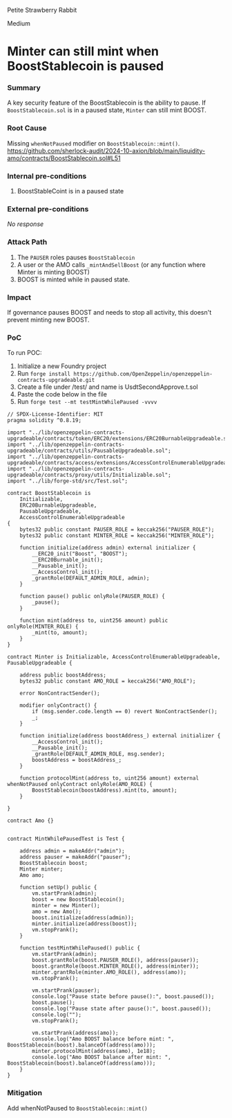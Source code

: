 Petite Strawberry Rabbit

Medium

# Minter can still mint when BoostStablecoin is paused

### Summary

A key security feature of the BoostStablecoin is the ability to pause. If `BoostStablecoin.sol` is in a paused state, `Minter` can still mint BOOST.

### Root Cause

Missing `whenNotPaused` modifier on `BoostStablecoin::mint()`.
https://github.com/sherlock-audit/2024-10-axion/blob/main/liquidity-amo/contracts/BoostStablecoin.sol#L51

### Internal pre-conditions

1. BoostStableCoint is in a paused state

### External pre-conditions

_No response_

### Attack Path

1. The `PAUSER` roles pauses `BoostStablecoin`
2. A user or the AMO calls `_mintAndSellBoost` (or any function where Minter is minting BOOST)
3. BOOST is minted while in paused state.

### Impact

If governance pauses BOOST and needs to stop all activity, this doesn't prevent minting new BOOST.

### PoC

To run POC:

1. Initialize a new Foundry project
2. Run `forge install https://github.com/OpenZeppelin/openzeppelin-contracts-upgradeable.git`
3. Create a file under /test/ and name is UsdtSecondApprove.t.sol
4. Paste the code below in the file
5. Run `forge test --mt testMintWhilePaused -vvvv`

```solidity
// SPDX-License-Identifier: MIT
pragma solidity ^0.8.19;

import "../lib/openzeppelin-contracts-upgradeable/contracts/token/ERC20/extensions/ERC20BurnableUpgradeable.sol";
import "../lib/openzeppelin-contracts-upgradeable/contracts/utils/PausableUpgradeable.sol";
import "../lib/openzeppelin-contracts-upgradeable/contracts/access/extensions/AccessControlEnumerableUpgradeable.sol";
import "../lib/openzeppelin-contracts-upgradeable/contracts/proxy/utils/Initializable.sol";
import "../lib/forge-std/src/Test.sol";

contract BoostStablecoin is
    Initializable,
    ERC20BurnableUpgradeable,
    PausableUpgradeable,
    AccessControlEnumerableUpgradeable
{
    bytes32 public constant PAUSER_ROLE = keccak256("PAUSER_ROLE");
    bytes32 public constant MINTER_ROLE = keccak256("MINTER_ROLE");

    function initialize(address admin) external initializer {
        __ERC20_init("Boost", "BOOST");
        __ERC20Burnable_init();
        __Pausable_init();
        __AccessControl_init();
        _grantRole(DEFAULT_ADMIN_ROLE, admin);
    }

    function pause() public onlyRole(PAUSER_ROLE) {
        _pause();
    }

    function mint(address to, uint256 amount) public onlyRole(MINTER_ROLE) {
        _mint(to, amount);
    }
}

contract Minter is Initializable, AccessControlEnumerableUpgradeable, PausableUpgradeable {

    address public boostAddress;
    bytes32 public constant AMO_ROLE = keccak256("AMO_ROLE");

    error NonContractSender();

    modifier onlyContract() {
        if (msg.sender.code.length == 0) revert NonContractSender();
        _;
    }

    function initialize(address boostAddress_) external initializer {
        __AccessControl_init();
        __Pausable_init();
        _grantRole(DEFAULT_ADMIN_ROLE, msg.sender);
        boostAddress = boostAddress_;
    }

    function protocolMint(address to, uint256 amount) external whenNotPaused onlyContract onlyRole(AMO_ROLE) {
        BoostStablecoin(boostAddress).mint(to, amount);
    }

}

contract Amo {}


contract MintWhilePausedTest is Test {

    address admin = makeAddr("admin");
    address pauser = makeAddr("pauser");
    BoostStablecoin boost;
    Minter minter;
    Amo amo;

    function setUp() public {
        vm.startPrank(admin);
        boost = new BoostStablecoin();
        minter = new Minter();
        amo = new Amo();
        boost.initialize(address(admin));
        minter.initialize(address(boost));
        vm.stopPrank();
    }

    function testMintWhilePaused() public {
        vm.startPrank(admin);
        boost.grantRole(boost.PAUSER_ROLE(), address(pauser));
        boost.grantRole(boost.MINTER_ROLE(), address(minter));
        minter.grantRole(minter.AMO_ROLE(), address(amo));
        vm.stopPrank();

        vm.startPrank(pauser);
        console.log("Pause state before pause():", boost.paused());
        boost.pause();
        console.log("Pause state after pause():", boost.paused());
        console.log("");
        vm.stopPrank();

        vm.startPrank(address(amo));
        console.log("Amo BOOST balance before mint: ", BoostStablecoin(boost).balanceOf(address(amo)));
        minter.protocolMint(address(amo), 1e18);
        console.log("Amo BOOST balance after mint: ", BoostStablecoin(boost).balanceOf(address(amo)));
    }
}
```

### Mitigation

Add whenNotPaused to `BoostStablecoin::mint()`